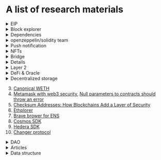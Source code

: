 # A list of research materials

<details>
<summary>EIP</summary>

1. [EIP-4361: Sign-In with Ethereum ](https://eips.ethereum.org/EIPS/eip-4361)
1. [EIP-4361: NPM SIWE package](https://www.npmjs.com/package/siwe)
1. [EIP-4361: Sign-In with Ethereum](https://eips.ethereum.org/EIPS/eip-4361)
1. [EIP-4361: Sign-In with Ethereum](https://docs.login.xyz/general-information/siwe-overview/eip-4361)
1. [EIP-4494: github ERC20/721/1155 Permit](https://github.com/Amxx/Permit/tree/master/contracts)
1. [EIP-2612: Permit Extension for EIP-20 Signed Approvals](https://eips.ethereum.org/EIPS/eip-2612)
1. [EIP-1328: WalletConnect URI Format ](https://eips.ethereum.org/EIPS/eip-1328)
1. [EIP-1559: EIP 1559란 무엇인가?](https://luniverse.io/2021/09/16/what-is-eip-1559/?lang=ko)
1. [ERC 4337: account abstraction without Ethereum protocol changes](https://medium.com/infinitism/erc-4337-account-abstraction-without-ethereum-protocol-changes-d75c9d94dc4a)
1. [Smart Contract Wallet 파헤치기 시리즈 — Dharma 제 3편](https://medium.com/haechi-audit-kr/contract-wallet-dharma-3-f87698f7fadd)
1. [ERC-1271: Standard Signature Validation Method for Contract](https://eips.ethereum.org/EIPS/eip-1271)

</details>

<details>
<summary>Block explorer</summary>

1. [Polygonscan API docs](https://polygonscan.com/apis)

</details>

<details>
<summary>Dependencies</summary>

1. [ethers-multisend](https://www.npmjs.com/package/ethers-multisend)
2. [ethereum multicall](https://github.com/joshstevens19/ethereum-multicall)
3. [github - solidity primitive-dodoc](https://github.com/primitivefinance/primitive-dodoc)
4. [github: hardhat-tenderly](https://www.npmjs.com/package/@tenderly/hardhat-tenderly)
5. [Tenderly](https://tenderly.co/)
6. [Github: Orchestrate SDK Nodejs](https://github.com/ConsenSys/orchestrate-node)
7. [NPM package: Orchestrate Node.js Library](https://www.npmjs.com/package/pegasys-orchestrate)
8. [Codefi Orchestrate: getting started](https://docs.orchestrate.consensys.net/en/stable/Get-Started/)
9. [Ethersjs: How do I parse event logs?](https://github.com/ethers-io/ethers.js/issues/487)
10. [Defender tuorials](https://youtube.com/playlist?list=PLdJRkA9gCKOMdqVKrkYKT6ulDwDVG6_Ya)
11. [Create a Gnosis Safe Multisig Using Defender](https://youtu.be/IOescPDrF7Y)
12. [Github: PaulRBerg/prb-math](https://github.com/PaulRBerg/prb-math)
13. [Github: zemse/hardhat-tracer](https://github.com/zemse/hardhat-tracer)
14. [Github: aurora-is-near/hardhat-storage-layout](https://github.com/aurora-is-near/hardhat-storage-layout)
15. [Github: Shard-Labs/starknet-hardhat-plugin](https://github.com/Shard-Labs/starknet-hardhat-plugin)
16. [Github: frangio/hardhat-exposed](https://github.com/frangio/hardhat-exposed)
17. [Github: primitivefinance/hardhat-marmite](https://github.com/primitivefinance/hardhat-marmite)
18. [Github: MetaMask/eth-phishing-detect](https://github.com/MetaMask/eth-phishing-detect)
19. [Github: dethcrypto/eth-sdk](https://github.com/dethcrypto/eth-sdk)
20. [Github: dethcrypto/earl](https://github.com/dethcrypto/earl)

</details>

<details>
<summary>openzeppelin/solidity team</summary>

1. [Announcing OpenZeppelin Contracts 4.8](https://blog.openzeppelin.com/announcing-openzeppelin-contracts-4-8/?utm_source=rss&utm_medium=rss&utm_campaign=announcing-openzeppelin-contracts-4-8)

</details>

<details>
<summary>Push notification</summary>

1. [Ethereum Push Notification Service: Web3 Communication Layer](https://thenewstack.io/ethereum-push-notification-service-web3-communication-layer/)
1. [ethereum-push-notification-service/push-sdk](https://github.com/ethereum-push-notification-service/push-sdk)

</details>

<details>
<summary>NFTs</summary>

1. [What Is a Dynamic NFT?](https://chain.link/education-hub/what-is-dynamic-nft)
1. [Module #3: Dynamic NFTs Enabled by Chainlink Automation](https://chain.link/techtalks/automation-masterclass-module-3?utm_medium=organic-social&utm_source=linkedin&utm_campaign=FY22Q4-product-mcs&utm_content=automation-module-3_dynamic-nfts-enabled-by-chainlink-automation&utm_term=)
1. [Fractinoalized NFT - fractional.art](https://fractional.art/)
1. [Explained: Fractional NFTs (F-NFTs) and How They Work](https://learn.bybit.com/nft/what-are-fractional-nfts/)
1. [Meidum - Fractional](https://medium.com/fractional-art)

</details>

<details>
<summary>Bridge</summary>

1. [What Is a Cross-Chain Bridge?](https://blog.chain.link/cross-chain-bridge/)
</details>

<details>
<summmary>Ethereum merge</summmary>

1. [The Hitchhiker's Guide to Ethereum](https://members.delphidigital.io/reports/the-hitchhikers-guide-to-ethereum)
1. [Ethereum layer 2 - What is layer 2?](<https://ethereum.org/en/layer-2/#:~:text=A%20layer%202%20is%20a%20separate%20blockchain%20that%20extends%20Ethereum.&text=A%20layer%202%20blockchain%20regularly,layer%201%20protocol%20(Ethereum)>)
1. [Ethereum PoS - Proof of stake](https://ethereum.org/en/developers/docs/consensus-mechanisms/pos/#top)
1. [The Ethereum 2.0 Beacon Chain is here. Now what?](https://consensys.net/blog/blockchain-explained/the-ethereum-2-0-beacon-chain-is-here-now-what/)
1. [How The Merge Impacts Ethereum’s Application Layer](https://blog.ethereum.org/2021/11/29/how-the-merge-impacts-app-layer/)
1. [Merge readiness checklist](https://launchpad.ethereum.org/en/merge-readiness/)
1. [Ethereum energy consumption](https://ethereum.org/en/energy-consumption/)
1. [Ethereum vision - A digital future on a global scale](https://ethereum.org/en/upgrades/vision/)
1. [Ethereum SCALING](https://ethereum.org/en/developers/docs/scaling/)
1. [What are zero-knowledge proofs?](https://ethereum.org/en/zero-knowledge-proofs/)
1. [HOW TO STAKE YOUR ETH - Earn rewards while securing Ethereum](https://ethereum.org/en/staking/)
1. [How Optimism Scales Ethereum](https://youtu.be/4IattuvRt8c)
1. [Optimism MetaMask Tutorial (How to Use Ethereum Optimism L2)](https://youtu.be/GV_7g0tMLcM)

</details>

<details>
<summary>Layer 2</summary>

1. [side chain](https://ethereum.org/en/developers/docs/scaling/sidechains/)
2. [zksync](https://zksync.io/)
3. [zkspace](https://zks.org/)
4. [Starknet docs](https://starknet.io/docs/)
5. [What is Optimism? (Optimistic Rollups on Ethereum)](https://youtu.be/ZOKf-FAoFS4)
6. [Gnosis-safe](https://gnosis-safe.io/)
7. [Argent](https://www.argent.xyz/)
8. [Arbitrum](https://arbitrum.io/)
9. [Optimism](https://www.optimism.io/)
10. [Boba network](https://boba.network/)
11. [dydx](https://dydx.exchange/)
12. [loopring](https://loopring.org/#/)
13. [The easiest way to scale your Ethereum app](https://polygon.technology/solutions/polygon-pos/)
14. [Polygon ZK Rollups: Everything You Need to Know](https://www.alchemy.com/overviews/polygon-zk-rollups)
15. [Polygon - A Privacy-Focused Rollup for Enterprises](https://polygon.technology/solutions/polygon-nightfall/)
16. [ZK and the Future of Ethereum Scaling](https://blog.polygon.technology/zk-and-the-future-of-ethereum-scaling/)
17. [ROLLUPS - The Ultimate Ethereum Scaling Strategy? Arbitrum & Optimism Explained](https://youtu.be/7pWxCklcNsU)
18. [DeFi Mooc - Lecture 10.3: What is a zk-SNARK?](https://youtu.be/gcKCW7CNu_M)
19. [ZKsnark JS](https://github.com/iden3/snarkjs)
20. [Understanding Database Sharding](https://www.digitalocean.com/community/tutorials/understanding-database-sharding)
21. [Polygon Bridge for Gnosis Safe Has Arrived](https://blog.polygon.technology/polygon-bridge-for-gnosis-safe-has-arrived/?utm_source=Twitter-Main&utm_medium=Tweet&utm_campaign=Gnosis)
22. [Polygon tech with chainlink keepers for smart contract automation](https://www.linkedin.com/posts/0xpolygon_introduction-to-chainlink-keepers-beta-activity-6962343886019051520-Pent/?utm_source=linkedin_share&utm_medium=android_app)

</details>

<details>
<summary>DeFi & Oracle</summary>
 
1. [The Differences Between Centralized Finance (CeFi) & Decentralized Finance (DeFi) Service Companies](https://www.hodlnaut.com/academy/what-is-centralized-finance-and-decentralized-finance)
2. [AAVE LIQUIDITY PROTOCOL](https://aave.com/)
3. [Chainlink Node as a Service](https://naas.link/)
4. [dxFeed Price Oracle](https://market.link/nodes/dxFeed/integrations)
5. [How to Display Crypto and Fiat Prices on a Frontend Using JavaScript or Solidity](https://blog.chain.link/how-to-display-crypto-and-fiat-prices-on-a-frontend/)

</details>

<details>
<summary>Decentralized storage</summary>

1. [IPFS cluster](https://ipfscluster.io/)
1. [ipfs/js-ipns](https://github.com/ipfs/js-ipns#create-record)
1. [Decentralized storage: Swarm](https://www.ethswarm.org/#:~:text=Swarm%20is%20a%20system%20of,contracts%20on%20the%20Ethereum%20blockchain.)
1. [NFT storage](https://nft.storage/)
1. [Pinata cloud docs](https://docs.pinata.cloud/)
1. [Mutable IPFS - w3name github](https://github.com/web3-storage/w3name)
1. [Mutable IPFS - w3name actions](https://github.com/pawanpaudel93/w3name-action)

</details>

3. [Canonical WETH](https://blog.0xproject.com/canonical-weth-a9aa7d0279dd)
4. [Metamask with web3 security](https://docs.metamask.io/guide/provider-migration.html#replacing-window-web3), [Null parameters to contracts should throw an error](https://github.com/ChainSafe/web3.js/issues/3065)
5. [Checksum Addresses: How Blockchains Add a Layer of Security](https://news.coinsquare.com/learn-coinsquare/checksum-addresses-how-blockchains-add-security/#:~:text=A%20checksum%20address%20is%20a,of%20the%20address%20digits%20wrong.)
6. [Ethplorer](https://ethplorer.io/ko/)
7. [Brave brower for ENS](https://brave.com/)
8. [Cosmos SDK](https://docs.cosmos.network/)
9. [Hedera SDK](https://docs.hedera.com/guides/)
10. [Changer protocol](https://docs.changer.io/)

<details>
<summary>DAO</summary>

</details>

<details>
<summary>Articles</summary>

1. [Solidity String Equality Comparison](https://fravoll.github.io/solidity-patterns/string_equality_comparison.html)
1. [Block-STM: Accelerating Smart-Contract Processing](https://blog.chain.link/block-stm/)
1. [도메인 주도 설계(Domain-Driven Design) in Real Project — 도메인](https://medium.com/react-native-seoul/%EB%8F%84%EB%A9%94%EC%9D%B8-%EC%A3%BC%EB%8F%84-%EC%84%A4%EA%B3%84-domain-driven-design-in-real-project-1-%EB%8F%84%EB%A9%94%EC%9D%B8-83a5e31c5e45)
1. [JSON-RPC API](https://ethereum.org/en/developers/docs/apis/json-rpc/#shh_hasidentity)
1. [Running an Eth2.0 Staking Node or Validator with Alchemy](https://docs.alchemy.com/alchemy/guides/running-an-eth2-node-with-alchemy)
1. [How to Add Alchemy RPC Endpoints to Metamask](https://docs.alchemy.com/alchemy/guides/connecting-metamask-to-alchemy)
1. [Earn rewards while securing Ethereum](https://ethereum.org/ca/staking/)
1. [Decentralized identity](https://ethereum.org/ca/decentralized-identity/)
1. [Decentralized science (DeSci)](https://ethereum.org/ca/desci/)
1. [When Gaming Makes You Money: The New World of Play-to-Earn Gaming](https://beincrypto.com/when-gaming-makes-you-money-the-new-world-of-play-to-earn-gaming/)

</details>

<details>
<summary>Data structure</summary>

1. [Merkle Trees & Patricia Tries for Blockchain - Explained](https://youtu.be/QlawpoK4g5A)
1. [morpho-dao/morpho-data-structures](https://github.com/morpho-dao/morpho-data-structures)

</details>
